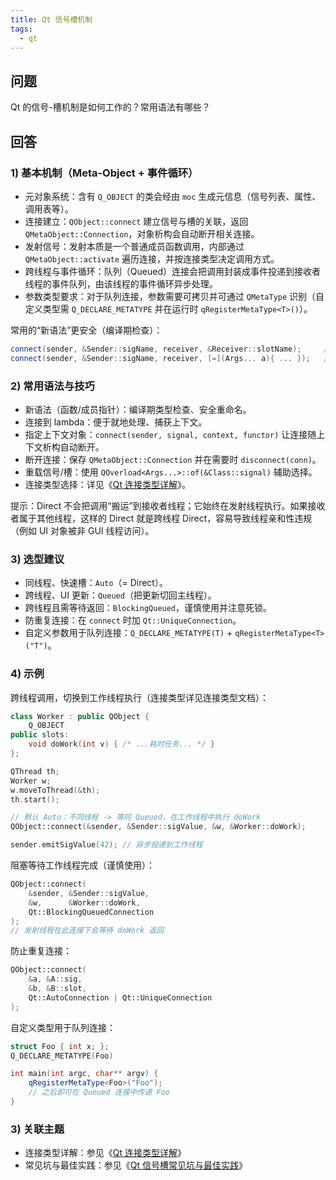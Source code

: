 ```yaml
---
title: Qt 信号槽机制
tags:
  - qt
---
```


## 问题

Qt 的信号-槽机制是如何工作的？常用语法有哪些？

## 回答

### 1) 基本机制（Meta-Object + 事件循环）

- 元对象系统：含有 `Q_OBJECT` 的类会经由 `moc` 生成元信息（信号列表、属性、调用表等）。
- 连接建立：`QObject::connect` 建立信号与槽的关联，返回 `QMetaObject::Connection`，对象析构会自动断开相关连接。
- 发射信号：发射本质是一个普通成员函数调用，内部通过 `QMetaObject::activate` 遍历连接，并按连接类型决定调用方式。
- 跨线程与事件循环：队列（Queued）连接会把调用封装成事件投递到接收者线程的事件队列，由该线程的事件循环异步处理。
- 参数类型要求：对于队列连接，参数需要可拷贝并可通过 `QMetaType` 识别（自定义类型需 `Q_DECLARE_METATYPE` 并在运行时 `qRegisterMetaType<T>()`）。

常用的“新语法”更安全（编译期检查）：

```cpp
connect(sender, &Sender::sigName, receiver, &Receiver::slotName);     // 成员函数
connect(sender, &Sender::sigName, receiver, [=](Args... a){ ... });   // lambda 槽
```

### 2) 常用语法与技巧

- 新语法（函数/成员指针）：编译期类型检查、安全重命名。
- 连接到 lambda：便于就地处理、捕获上下文。
- 指定上下文对象：`connect(sender, signal, context, functor)` 让连接随上下文析构自动断开。
- 断开连接：保存 `QMetaObject::Connection` 并在需要时 `disconnect(conn)`。
- 重载信号/槽：使用 `QOverload<Args...>::of(&Class::signal)` 辅助选择。
- 连接类型选择：详见《[Qt 连接类型详解](connection_types.md)》。

提示：Direct 不会把调用“搬运”到接收者线程；它始终在发射线程执行。如果接收者属于其他线程，这样的 Direct 就是跨线程 Direct，容易导致线程亲和性违规（例如 UI 对象被非 GUI 线程访问）。

### 3) 选型建议

- 同线程、快速槽：`Auto`（= Direct）。
- 跨线程、UI 更新：`Queued`（把更新切回主线程）。
- 跨线程且需等待返回：`BlockingQueued`，谨慎使用并注意死锁。
- 防重复连接：在 `connect` 时加 `Qt::UniqueConnection`。
- 自定义参数用于队列连接：`Q_DECLARE_METATYPE(T)` + `qRegisterMetaType<T>("T")`。

### 4) 示例

跨线程调用，切换到工作线程执行（连接类型详见连接类型文档）：

```cpp
class Worker : public QObject {
    Q_OBJECT
public slots:
    void doWork(int v) { /* ...耗时任务... */ }
};

QThread th;
Worker w;
w.moveToThread(&th);
th.start();

// 默认 Auto：不同线程 -> 等同 Queued，在工作线程中执行 doWork
QObject::connect(&sender, &Sender::sigValue, &w, &Worker::doWork);

sender.emitSigValue(42); // 异步投递到工作线程
```

阻塞等待工作线程完成（谨慎使用）：

```cpp
QObject::connect(
    &sender, &Sender::sigValue,
    &w,      &Worker::doWork,
    Qt::BlockingQueuedConnection
);
// 发射线程在此连接下会等待 doWork 返回
```

防止重复连接：

```cpp
QObject::connect(
    &a, &A::sig,
    &b, &B::slot,
    Qt::AutoConnection | Qt::UniqueConnection
);
```

自定义类型用于队列连接：

```cpp
struct Foo { int x; };
Q_DECLARE_METATYPE(Foo)

int main(int argc, char** argv) {
    qRegisterMetaType<Foo>("Foo");
    // 之后即可在 Queued 连接中传递 Foo
}
```

### 3) 关联主题

- 连接类型详解：参见《[Qt 连接类型详解](connection_types.md)》
- 常见坑与最佳实践：参见《[Qt 信号槽常见坑与最佳实践](pitfalls_best_practices.md)》
